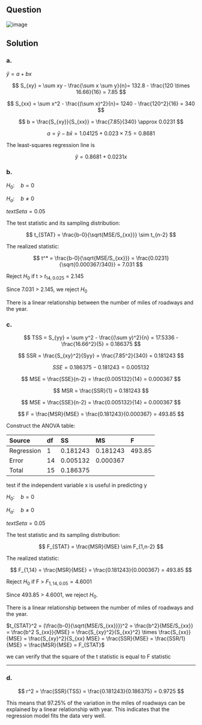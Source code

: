 ## Question

![image](https://github.com/user-attachments/assets/4576a31e-0d7a-4be7-9fc9-d659d5617538)

## Solution

### a.

$\hat{y} = a + bx$  

$$
S_{xy} = \sum xy - \frac{\sum x \sum y}{n}= 132.8 - \frac{120 \times 16.66}{16} = 7.85
$$

$$
S_{xx} = \sum x^2 - \frac{(\sum x)^2}{n}= 1240 - \frac{120^2}{16} = 340
$$

$$
b = \frac{S_{xy}}{S_{xx}} = \frac{7.85}{340} \approx 0.0231
$$

$$
a = \bar{y} - b\bar{x} = 1.04125 + 0.023 \times 7.5 = 0.8681
$$

The least-squares regression line is

$$
\hat{y} = 0.8681 + 0.0231x
$$

### b.

$H_0: \quad b = 0$

$H_a: \quad b \neq 0$  

$text{Set }\alpha = 0.05$  

The test statistic and its sampling distribution:

$$
t_{STAT} = \frac{b-0}{\sqrt{MSE/S_{xx}}} \sim t_{n-2}
$$

The realized statistic:

$$
t^* = \frac{b-0}{\sqrt{MSE/S_{xx}}} = \frac{0.0231}{\sqrt{0.000367/340}} = 7.031
$$

Reject $H_0$ if t > $t_{14,0.025}$ = 2.145

Since 7.031 > 2.145, we reject $H_0$

There is a linear relationship between the number of miles of roadways and the year.

### c.

$$
TSS = S_{yy} = \sum y^2 - \frac{(\sum y)^2}{n} = 17.5336 - \frac{16.66^2}{5} = 0.186375
$$

$$
SSR = \frac{S_{xy}^2}{Syy} = \frac{7.85^2}{340} = 0.181243
$$

$$
SSE = 0.186375 - 0.181243 = 0.005132
$$

$$
MSE = \frac{SSE}{n-2} = \frac{0.005132}{14} = 0.000367
$$

$$
MSR = \frac{SSR}{1} = 0.181243
$$
  
$$
MSE = \frac{SSE}{n-2} = \frac{0.005132}{14} = 0.000367
$$
  
$$
F = \frac{MSR}{MSE} = \frac{0.181243}{0.000367} = 493.85
$$

Construct the ANOVA table:

| Source     | df | SS       | MS       | F      |
|:-----------|:---|:---------|:---------|:-------|
| Regression | 1  | 0.181243 | 0.181243 | 493.85 |
| Error      | 14 | 0.005132 | 0.000367 |        |
| Total      | 15 | 0.186375 |          |        |

test if the independent variable x is useful in predicting y

$H_0: \quad b = 0$

$H_a: \quad b \neq 0$

$text{Set }\alpha = 0.05$

The test statistic and its sampling distribution:

$$
F_{STAT} = \frac{MSR}{MSE} \sim F_{1,n-2}
$$

The realized statistic:

$$
F_{1,14} = \frac{MSR}{MSE} = \frac{0.181243}{0.000367} = 493.85
$$

Reject $H_0$ if F > $F_{1,14,0.05} = 4.6001$

Since 493.85 > 4.6001, we reject $H_0$.

There is a linear relationship between the number of miles of roadways and the year.

$t_{STAT}^2 = (\frac{b-0}{\sqrt{MSE/S_{xx}}})^2 = \frac{b^2}{MSE/S_{xx}} = \frac{b^2 S_{xx}}{MSE} = \frac{S_{xy}^2}{S_{xx}^2} \times \frac{S_{xx}}{MSE} = \frac{S_{xy}^2}{S_{xx} MSE} = \frac{SSR}{MSE} = \frac{SSR/1}{MSE} = \frac{MSR}{MSE} = F_{STAT}$  

we can verify that the square of the t statistic is equal to F statistic  

---

### d.

$$
r^2 = \frac{SSR}{TSS} = \frac{0.181243}{0.186375} = 0.9725
$$

This means that 97.25% of the variation in the miles of roadways can be explained by a linear relationship with year. This indicates that the regression model fits the data very well.

